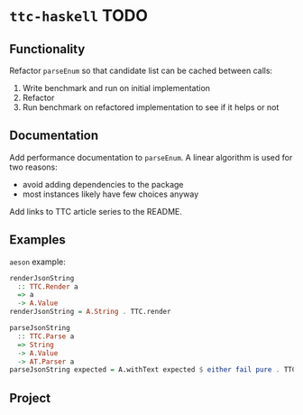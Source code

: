 # `ttc-haskell` TODO

## Functionality

Refactor `parseEnum` so that candidate list can be cached between calls:

1. Write benchmark and run on initial implementation
2. Refactor
3. Run benchmark on refactored implementation to see if it helps or not

## Documentation

Add performance documentation to `parseEnum`.  A linear algorithm is used for
two reasons:

* avoid adding dependencies to the package
* most instances likely have few choices anyway

Add links to TTC article series to the README.

## Examples

`aeson` example:

```haskell
renderJsonString
  :: TTC.Render a
  => a
  -> A.Value
renderJsonString = A.String . TTC.render

parseJsonString
  :: TTC.Parse a
  => String
  -> A.Value
  -> AT.Parser a
parseJsonString expected = A.withText expected $ either fail pure . TTC.parse
```

## Project

